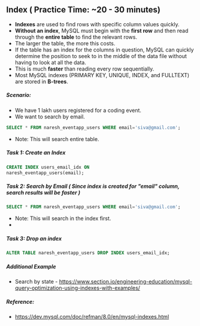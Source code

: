 ## Index ( Practice Time: ~20 - 30 minutes)

* **Indexes** are used to find rows with specific column values quickly. 
* **Without an index**, MySQL must begin with the **first row** and then read through the **entire table** to find the relevant rows. 
* The larger the table, the more this costs. 
* If the table has an index for the columns in question, MySQL can quickly determine the position to seek to in the middle of the data file without having to look at all the data. 
* This is much **faster** than reading every row sequentially.
* Most MySQL indexes (PRIMARY KEY, UNIQUE, INDEX, and FULLTEXT) are stored in **B-trees**.

##### Scenario:
* We have 1 lakh users registered for a coding event.
* We want to search by email.

```sql
SELECT * FROM naresh_eventapp_users WHERE email='siva@gmail.com';  
```
* Note: This will search entire table.


##### Task 1: Create an Index
```sql
CREATE INDEX users_email_idx ON 
naresh_eventapp_users(email);
```

##### Task 2: Search by Email (  Since index is created for "email" column, search results will be faster )

```sql
SELECT * FROM naresh_eventapp_users WHERE email='siva@gmail.com';
```
* Note: This will search in the index first.
* 
##### Task 3: Drop an index
```sql
ALTER TABLE naresh_eventapp_users DROP INDEX users_email_idx;
```

##### Additional Example
* Search by state - https://www.section.io/engineering-education/mysql-query-optimization-using-indexes-with-examples/

##### Reference:
* https://dev.mysql.com/doc/refman/8.0/en/mysql-indexes.html

